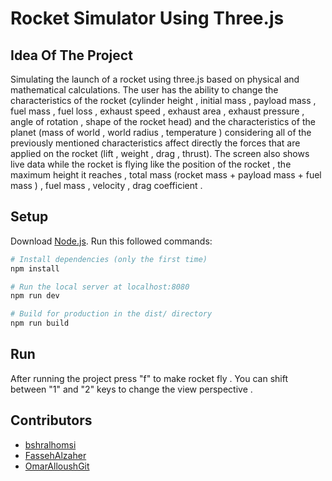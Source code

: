# Rocket Simulator Using Three.js

## Idea Of The Project 

 Simulating the launch of a rocket using three.js based on physical and mathematical calculations.
 The user has the ability to change the characteristics of the rocket (cylinder height , initial mass , payload mass , fuel mass , fuel loss , exhaust speed , exhaust area , exhaust pressure , angle of rotation , shape of the rocket head) and the characteristics of the planet  (mass of world , world radius , temperature ) considering all of the previously mentioned characteristics affect directly the forces that are applied on the rocket (lift , weight , drag , thrust).
 The screen also shows live data while the rocket is flying like the position of the rocket , the maximum height it reaches , total mass (rocket mass + payload mass + fuel mass ) , fuel mass , velocity , drag coefficient . 

## Setup
Download [Node.js](https://nodejs.org/en/download/).
Run this followed commands:

``` bash
# Install dependencies (only the first time)
npm install

# Run the local server at localhost:8080
npm run dev

# Build for production in the dist/ directory
npm run build
```
## Run
After running the project press "f" to make rocket fly .
You can shift between "1" and "2" keys to change the view perspective . 

## Contributors 
- [bshralhomsi](https://github.com/bshralhomsi)
- [FassehAlzaher](https://github.com/FassehAlzaher)
- [OmarAlloushGit](https://github.com/OmarAlloushGit)